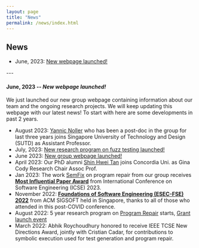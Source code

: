 ```yaml
---
layout: page
title: "News"
permalink: /news/index.html
---
```


## News

* June, 2023: <a href="#june-2023">New webpage launched!</a>

<div id='june-2023'/>
---
<br>


#### June, 2023 -- *New webpage launched!*

We just launched our new group webpage containing information about our team and the ongoing research projects. We will keep updating this webpage with our latest news!  To start with here are some developments in past 2 years.

* August 2023: <a href = "https://yannicnoller.github.io/">Yannic Noller</a> who has been a post-doc in the group for last three years joins Singapore University of Technology and Design (SUTD) as Assistant Professor.
* July, 2023: <a href="fuzzing/news/#july-2023">New research program on fuzz testing launched!</a>
* June 2023: <a href="news/#june-2023">New group webpage launched!</a>
* April 2023: Our PhD alumni <a href="https://shinhwei.com">Shin Hwei Tan<a> joins Concordia Uni. as Gina Cody Research Chair Assoc Prof.
* Jan 2023: The work
  <a href= "https://abhikrc.com/pdf/ICSE13-SEMFIX.pdf"> SemFix</a> on program repair from our group receives <a href = "https://www.sigsoft.org/awards/icseMIPAward.html"><b>Most Influential Paper Award</b></a> from International Conference on Software Engineering (ICSE) 2023.
* November 2022:  <a href="https://2022.esec-fse.org/"><b>Foundations of Software Engineering (ESEC-FSE) 2022</b></a> from ACM SIGSOFT held in Singapore, thanks to all of those who attended in this post-COVID conference.
* August 2022:  5 year research program on <a href="https://nus-apr.github.io">Program Repair</a> starts, <a href = "https://nus-apr.github.io/launch-event/">Grant launch event</a>
* March 2022: Abhik Roychoudhury honored to receive IEEE TCSE New Directions Award, jointly with Cristian Cadar, for contributions to symbolic execution used for test generation and program repair.

<br>


<br>
